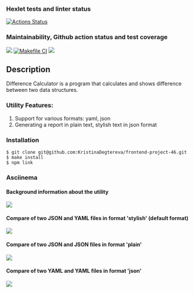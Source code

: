 ### Hexlet tests and linter status
[![Actions Status](https://github.com/KristinaDegtereva/frontend-project-46/workflows/hexlet-check/badge.svg)](https://github.com/KristinaDegtereva/frontend-project-46/actions)

### Maintainability, Github action status and test coverage
<a href="https://codeclimate.com/github/KristinaDegtereva/frontend-project-46/maintainability"><img src="https://api.codeclimate.com/v1/badges/b983697d906964f63d60/maintainability" /></a>
[![Makefile CI](https://github.com/KristinaDegtereva/frontend-project-46/actions/workflows/nodejs.yml/badge.svg)](https://github.com/KristinaDegtereva/frontend-project-46/actions/workflows/nodejs.yml)
<a href="https://codeclimate.com/github/KristinaDegtereva/frontend-project-46/test_coverage"><img src="https://api.codeclimate.com/v1/badges/b983697d906964f63d60/test_coverage" /></a>

## Description
Difference Calculator is a program that calculates and shows difference between two data structures.

### Utility Features:
<ol>
<li>Support for various formats: yaml, json</li>
<li>Generating a report in plain text, stylish text in json format</li>
</ol>

### Installation
```
$ git clone git@github.com:KristinaDegtereva/frontend-project-46.git
$ make install
$ npm link
```
### Asciinema
#### Background information about the utility
<a href="https://asciinema.org/a/Qlp1s9mcHWHuYX3rWFSrYEyap" target="_blank"><img src="https://asciinema.org/a/Qlp1s9mcHWHuYX3rWFSrYEyap.svg" /></a>

#### Compare of two JSON and YAML files in format 'stylish' (default format)
<a href="https://asciinema.org/a/jHrXHViAecNkPR8oNBcr4Vv0v" target="_blank"><img src="https://asciinema.org/a/jHrXHViAecNkPR8oNBcr4Vv0v.svg" /></a>

#### Compare of two JSON and JSON files in format 'plain'
<a href="https://asciinema.org/a/PSpmmZXNF3fZWqmJYJZ0gZEn7" target="_blank"><img src="https://asciinema.org/a/PSpmmZXNF3fZWqmJYJZ0gZEn7.svg" /></a>

#### Compare of two YAML and YAML files in format 'json'
<a href="https://asciinema.org/a/4QtkizV7Ha85QQLqVVGr9Zl2t" target="_blank"><img src="https://asciinema.org/a/4QtkizV7Ha85QQLqVVGr9Zl2t.svg" /></a>
